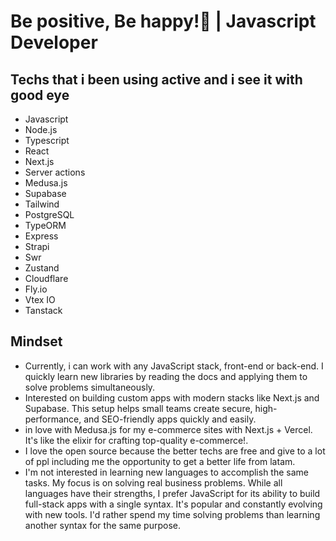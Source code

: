 
<h1 align="start" >Be positive, Be happy!🌱 | Javascript Developer</h1>

<h2> Techs that i been using active and i see it with good eye </h2>

<ul class="display🧑‍💻">
    <li>Javascript</li>
    <li>Node.js</li>
    <li>Typescript</li>
    <li>React</li>
    <li>Next.js</li>
    <li>Server actions</li>
    <li>Medusa.js</li>
    <li>Supabase</li>
    <li>Tailwind</li>
    <li>PostgreSQL</li>
    <li>TypeORM</li>
    <li>Express</li>
    <li>Strapi</li>
    <li>Swr</li>
    <li>Zustand</li>
    <li>Cloudflare</li>
    <li>Fly.io</li>
    <li>Vtex IO</li>
    <li>Tanstack</li>
  </ul>
<h2>Mindset</h2>
<ul>
  <li>Currently, i can work with any JavaScript stack, front-end or back-end. I quickly learn new libraries by reading the docs and applying them to solve problems simultaneously.</li>
  <li>Interested on  building custom apps with modern stacks like Next.js and Supabase. This setup helps small teams create secure, high-performance, and SEO-friendly apps quickly and easily.
  <li>in love with Medusa.js for my e-commerce sites with Next.js + Vercel. It's like the elixir for crafting top-quality e-commerce!.
</li>
  <li>I love the open source because the better techs are free and give to a lot of ppl including me the opportunity to get a better life from latam.
</li>
  </li>
  <li>
 I'm not interested in learning new languages to accomplish the same tasks. My focus is on solving real business problems. While all languages have their strengths, I prefer JavaScript for its ability to build full-stack apps with a single syntax. It's popular and constantly evolving with new tools. I'd rather spend my time solving problems than learning another syntax for the same purpose.
</li>
</ul>
